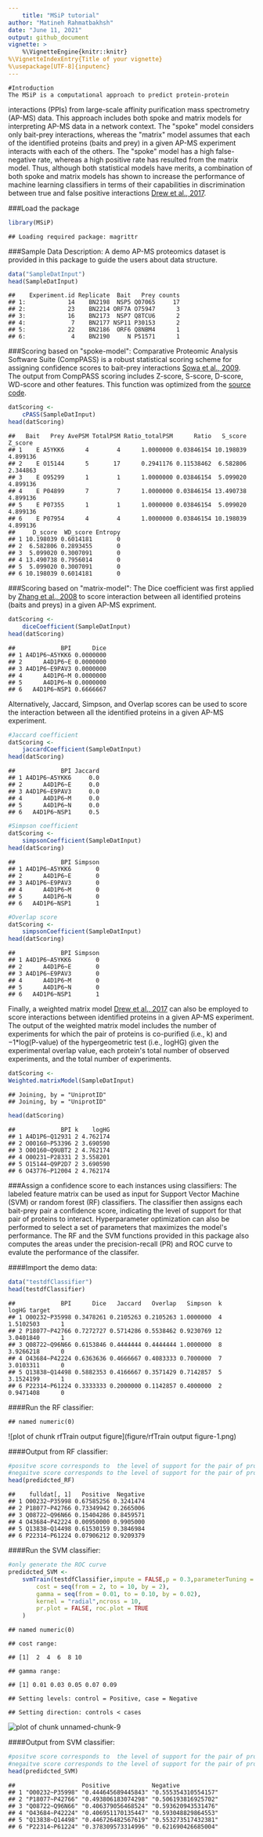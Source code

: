 ```yaml
---
    title: "MSiP tutorial"
author: "Matineh Rahmatbakhsh"
date: "June 11, 2021"
output: github_document
vignette: >
    %\VignetteEngine{knitr::knitr}
%\VignetteIndexEntry{Title of your vignette}
%\usepackage[UTF-8]{inputenc}
---
```

    
    
    #Introduction
    The MSiP is a computational approach to predict protein-protein
interactions (PPIs) from large-scale affinity purification mass spectrometry (AP-MS) data. This approach includes both spoke and matrix models for interpreting AP-MS data in a network context. The "spoke" model considers only bait-prey interactions, whereas the "matrix" model assumes that each of the identified proteins (baits and prey) in a given AP-MS experiment interacts with each of the others. The "spoke" model has a high false-negative rate, whereas a high positive rate has resulted from the matrix model. Thus, although both statistical models have merits, a combination of both spoke and matrix models has shown to increase the performance of machine learning classifiers in terms of their capabilities in discrimination between true and false positive interactions [Drew et al., 2017](https://www.ncbi.nlm.nih.gov/pmc/articles/PMC5488662). 

###Load the package

```r
library(MSiP)
```

```
## Loading required package: magrittr
```


###Sample Data Description:
A demo AP-MS proteomics dataset is provided in this package to guide the users about data structure.

```r
data("SampleDatInput")
head(SampleDatInput)
```

```
##    Experiment.id Replicate  Bait   Prey counts
## 1:            14    BN2198  NSP5 Q07065     17
## 2:            23    BN2214 ORF7A O75947      3
## 3:            16    BN2173  NSP7 Q8TCU6      2
## 4:             7    BN2177 NSP11 P30153      2
## 5:            22    BN2186  ORF6 Q8NBM4      1
## 6:             4    BN2190     N P51571      1
```

###Scoring based on "spoke-model":
Comparative Proteomic Analysis Software Suite (CompPASS) is a robust statistical scoring scheme for assigning confidence scores to bait-prey interactions [Sowa et al., 2009](https://www.cell.com/cell/fulltext/S0092-8674(09)00503-0?_returnURL=https%3A%2F%2Flinkinghub.elsevier.com%2Fretrieve%2Fpii%2FS0092867409005030%3Fshowall%3Dtrue). The output from CompPASS scoring includes Z-score, S-score, D-score, WD-score and other features. This function was optimized from the [source code](https://github.com/zqzneptune/SMAD).  


```r
datScoring <- 
    cPASS(SampleDatInput)
head(datScoring)
```

```
##   Bait   Prey AvePSM TotalPSM Ratio_totalPSM      Ratio   S_score  Z_score
## 1    E A5YKK6      4        4      1.0000000 0.03846154 10.198039 4.899136
## 2    E O15144      5       17      0.2941176 0.11538462  6.582806 2.344863
## 3    E O95299      1        1      1.0000000 0.03846154  5.099020 4.899136
## 4    E P04899      7        7      1.0000000 0.03846154 13.490738 4.899136
## 5    E P07355      1        1      1.0000000 0.03846154  5.099020 4.899136
## 6    E P07954      4        4      1.0000000 0.03846154 10.198039 4.899136
##     D_score  WD_score Entropy
## 1 10.198039 0.6014181       0
## 2  6.582806 0.2893455       0
## 3  5.099020 0.3007091       0
## 4 13.490738 0.7956014       0
## 5  5.099020 0.3007091       0
## 6 10.198039 0.6014181       0
```

###Scoring based on "matrix-model":
The Dice coefficient was first applied by [Zhang et al., 2008](https://academic.oup.com/bioinformatics/article/24/7/979/296061) to score interaction between all identified proteins (baits and preys) in a given AP-MS expriment.

```r
datScoring <- 
    diceCoefficient(SampleDatInput)
head(datScoring)
```

```
##             BPI      Dice
## 1 A4D1P6~A5YKK6 0.0000000
## 2      A4D1P6~E 0.0000000
## 3 A4D1P6~E9PAV3 0.0000000
## 4      A4D1P6~M 0.0000000
## 5      A4D1P6~N 0.0000000
## 6   A4D1P6~NSP1 0.6666667
```

Alternatively, Jaccard, Simpson, and Overlap scores can be used to score the interaction between all the identified proteins in a given AP-MS experiment. 

```r
#Jaccard coefficient
datScoring <- 
    jaccardCoefficient(SampleDatInput)
head(datScoring)
```

```
##             BPI Jaccard
## 1 A4D1P6~A5YKK6     0.0
## 2      A4D1P6~E     0.0
## 3 A4D1P6~E9PAV3     0.0
## 4      A4D1P6~M     0.0
## 5      A4D1P6~N     0.0
## 6   A4D1P6~NSP1     0.5
```

```r
#Simpson coefficient
datScoring <- 
    simpsonCoefficient(SampleDatInput)
head(datScoring)
```

```
##             BPI Simpson
## 1 A4D1P6~A5YKK6       0
## 2      A4D1P6~E       0
## 3 A4D1P6~E9PAV3       0
## 4      A4D1P6~M       0
## 5      A4D1P6~N       0
## 6   A4D1P6~NSP1       1
```

```r
#Overlap score
datScoring <- 
    simpsonCoefficient(SampleDatInput)
head(datScoring)
```

```
##             BPI Simpson
## 1 A4D1P6~A5YKK6       0
## 2      A4D1P6~E       0
## 3 A4D1P6~E9PAV3       0
## 4      A4D1P6~M       0
## 5      A4D1P6~N       0
## 6   A4D1P6~NSP1       1
```

Finally, a weighted matrix model [Drew et al., 2017](https://www.embopress.org/doi/full/10.15252/msb.20167490) can also be employed to score interactions between identified proteins in a given AP-MS experiment. The output of the weighted matrix model includes the number of experiments for which the pair of proteins is co-purified (i.e., k) and $-1$*log(P-value) of the hypergeometric test (i.e., logHG) given the experimental overlap value, each protein's total number of observed experiments, and the total number of experiments.


```r
datScoring <- 
Weighted.matrixModel(SampleDatInput)
```

```
## Joining, by = "UniprotID"
## Joining, by = "UniprotID"
```

```r
head(datScoring)
```

```
##             BPI k    logHG
## 1 A4D1P6~Q12931 2 4.762174
## 2 O00160~P53396 2 3.690590
## 3 O00160~Q9UBT2 2 4.762174
## 4 O00231~P28331 2 3.558201
## 5 O15144~Q9P2D7 2 3.690590
## 6 O43776~P12004 2 4.762174
```

###Assign a confidence score to each instances using classifiers:
The labeled feature matrix can be used as input for Support Vector Machine (SVM) or random forest (RF) classifiers. The classifier then assigns each bait-prey pair a confidence score, indicating the level of support for that pair of proteins to interact. Hyperparameter optimization can also be performed to select a set of parameters that maximizes the model's performance. The RF and the SVM functions provided in this package also computes the areas under the precision-recall (PR) and ROC curve to evalute the performance of the classifer. 

####Import the demo data:

```r
data("testdfClassifier")
head(testdfClassifier)
```

```
##             BPI      Dice   Jaccard   Overlap   Simpson  k     logHG target
## 1 O00232~P35998 0.3478261 0.2105263 0.2105263 1.0000000  4 1.5102503      1
## 2 P18077~P42766 0.7272727 0.5714286 0.5538462 0.9230769 12 3.0401840      1
## 3 Q08722~Q96N66 0.6153846 0.4444444 0.4444444 1.0000000  8 3.9266218      0
## 4 O43684~P42224 0.6363636 0.4666667 0.4083333 0.7000000  7 3.0103311      0
## 5 Q13838~Q14498 0.5882353 0.4166667 0.3571429 0.7142857  5 3.1524199      1
## 6 P22314~P61224 0.3333333 0.2000000 0.1142857 0.4000000  2 0.9471408      0
```

####Run the RF classifier:

```
## named numeric(0)
```

![plot of chunk rfTrain output figure](figure/rfTrain output figure-1.png)

####Output from RF classifier:

```r
#positve score corresponds to  the level of support for the pair of proteins to be true positive
#negaitve score corresponds to the level of support for the pair of proteins to be true negative
head(predidcted_RF)
```

```
##    fulldat[, 1]   Positive  Negative
## 1 O00232~P35998 0.67585256 0.3241474
## 2 P18077~P42766 0.73349942 0.2665006
## 3 Q08722~Q96N66 0.15404286 0.8459571
## 4 O43684~P42224 0.00950000 0.9905000
## 5 Q13838~Q14498 0.61530159 0.3846984
## 6 P22314~P61224 0.07906212 0.9209379
```


####Run the SVM classifier:

```r
#only generate the ROC curve
predidcted_SVM <- 
    svmTrain(testdfClassifier,impute = FALSE,p = 0.3,parameterTuning = TRUE,
        cost = seq(from = 2, to = 10, by = 2),
        gamma = seq(from = 0.01, to = 0.10, by = 0.02),
        kernel = "radial",ncross = 10,
        pr.plot = FALSE, roc.plot = TRUE
    ) 
```

```
## named numeric(0)
```

```
## cost range:
```

```
## [1]  2  4  6  8 10
```

```
## gamma range:
```

```
## [1] 0.01 0.03 0.05 0.07 0.09
```

```
## Setting levels: control = Positive, case = Negative
```

```
## Setting direction: controls < cases
```

![plot of chunk unnamed-chunk-9](figure/unnamed-chunk-9-1.png)

####Output from SVM classifier:

```r
#positve score corresponds to  the level of support for the pair of proteins to be true positive
#negaitve score corresponds to the level of support for the pair of proteins to be true negative
head(predidcted_SVM)
```

```
##                   Positive            Negative           
## 1 "O00232~P35998" "0.444645689445843" "0.555354310554157"
## 2 "P18077~P42766" "0.493806183074298" "0.506193816925702"
## 3 "Q08722~Q96N66" "0.406379056468524" "0.593620943531476"
## 4 "O43684~P42224" "0.406951170135447" "0.593048829864553"
## 5 "Q13838~Q14498" "0.446726482567619" "0.553273517432381"
## 6 "P22314~P61224" "0.378309573314996" "0.621690426685004"
```






